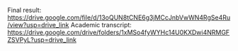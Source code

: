 Final result: https://drive.google.com/file/d/13oQUN8tCNE6g3jMCcJnbVwWN4RgSe4Ru/view?usp=drive_link
Academic transcript: https://drive.google.com/drive/folders/1xMSo4fyWYHc14U0KXDwi4NRMGFZSVPyL?usp=drive_link
